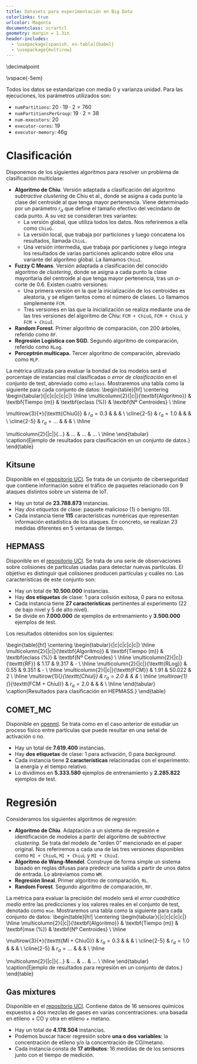 ```yaml
---
title: Datasets para experimentación en Big Data
colorlinks: true
urlcolor: Magenta
documentclass: scrartcl
geometry: margin = 1.3in
header-includes:
  - \usepackage[spanish, es-tabla]{babel}
  - \usepackage{multirow}
---
```


\decimalpoint

\vspace{-5em}

Todos los datos se estandarizan con media 0 y varianza unidad. Para las ejecuciones, los parámetros utilizados son:

- `numPartitions`: $20 \cdot 19 \cdot 2 = 760$
- `numPartitionsPerGroup`: $19\cdot 2 = 38$
- `num-executors`: $20$
- `executor-cores`: $19$
- `executor-memory`: $46$g

# Clasificación

Disponemos de los siguientes algoritmos para resolver un problema de clasificación multiclase:

- **Algoritmo de Chiu**. Versión adaptada a clasificación del algoritmo *subtractive clustering* de Chiu et al., donde se asigna a cada punto la clase del centroide al que tenga mayor pertenencia. Viene determinado por un parámetro $r_a$ que define el tamaño efectivo del vecindario de cada punto. A su vez se consideran tres variantes:
  * La versión global, que utiliza todos los datos. Nos referiremos a ella como `ChiuG`.
  * La versión local, que trabaja por particiones y luego concatena los resultados, llamada `ChiuL`.
  * Una versión intermedia, que trabaja por particiones y luego integra los resultados de varias particiones aplicando sobre ellos una variante del algoritmo global. La llamamos `ChiuI`.
- **Fuzzy C Means**. Versión adaptada a clasificación del conocido algoritmo de *clustering*, donde se asigna a cada punto la clase mayoritaria del centroide al que tenga mayor pertenencia, tras un $\alpha$-corte de $0.6$. Existen cuatro versiones:
  * Una primera versión en la que la inicialización de los centroides es aleatoria, y se eligen tantos como el número de clases. Lo llamamos simplemente `FCM`.
  * Tres versiones en las que la inicialización se realiza mediante una de las tres versiones del algoritmo de Chiu: `FCM + ChiuG`, `FCM + ChiuL` y `FCM + ChiuI`.
- **Random Forest**. Primer algoritmo de comparación, con 200 árboles, referido como `RF`.
- **Regresión Logística con SGD.** Segundo algoritmo de comparación, referido como `RLog`.
- **Perceptrón multicapa.** Tercer algoritmo de comparación, abreviado como `MLP`.

La métrica utilizada para evaluar la bondad de los modelos será el porcentaje de instancias mal clasificadas o *error de clasificación* en el conjunto de test, abreviado como `eclass`. Mostraremos una tabla como la siguiente para cada conjunto de datos:
\begin{table}[h!]
\centering
\begin{tabular}{|c|c|c|c|c|}
\hline
\multicolumn{2}{|c|}{\textbf{Algoritmo}} & \textbf{Tiempo (m)} & \textbf{eclass (\%)} & \textbf{Nº Centroides} \\ \hline

\multirow{3}{*}{\texttt{ChiuG}} & $r_a = 0.3$ & & & \\ \cline{2-5}
                                & $r_a = 1.0$ & & & \\ \cline{2-5}
                                & $r_a = ...$ & & & \\ \hline

\multicolumn{2}{|c|}{...} & ... & ... & ... \\ \hline
\end{tabular}
\caption{Ejemplo de resultados para clasificación en un conjunto de datos.}
\end{table}

## Kitsune

Disponible en el [repositorio UCI](https://archive.ics.uci.edu/ml/datasets/Kitsune+Network+Attack+Dataset#). Se trata de un conjunto de ciberseguridad que contiene información sobre el tráfico de paquetes relacionado con 9 ataques distintos sobre un sistema de IoT.

- Hay un total de **23.788.873** instancias.
- Hay *dos etiquetas* de clase: paquete malicioso (1) o benigno (0).
- Cada instancia tiene **115** características numéricas que representan información estadística de los ataques. En concreto, se realizan 23 medidas diferentes en 5 ventanas de tiempo.

## HEPMASS

Disponible en el [repositorio UCI](https://archive.ics.uci.edu/ml/datasets/HEPMASS). Se trata de una serie de observaciones sobre colisiones de partículas usadas para detectar nuevas partículas. El objetivo es distinguir qué colisiones producen partículas y cuáles no. Las características de este conjunto son:

- Hay un total de **10.500.000** instancias.
- Hay **dos etiquetas** de clase: 1 para colisión exitosa, 0 para no exitosa.
- Cada instancia tiene **27 características** pertinentes al experimento (22 de bajo nivel y 5 de alto nivel).
- Se divide en **7.000.000** de ejemplos de entrenamiento y **3.500.000** ejemplos de test.

Los resultados obtenidos son los siguientes:

\begin{table}[h!]
\centering
\begin{tabular}{|c|c|c|c|c|}
\hline
\multicolumn{2}{|c|}{\textbf{Algoritmo}} & \textbf{Tiempo (m)} & \textbf{eclass (\%)} & \textbf{Nº Centroides} \\ \hline
\multicolumn{2}{|c|}{\texttt{RF}} & 1.17 & 9.317 & - \\ \hline
\multicolumn{2}{|c|}{\texttt{RLog}} & 0.55 & 9.351 & - \\ \hline
\multicolumn{2}{|c|}{\texttt{FCM}} & 1.91 & 50.022 & 2 \\ \hline
\multirow{1}{*}{\texttt{ChiuI}} & $r_a = 2.0$ & & & \\ \hline
\multirow{1}{*}{\texttt{FCM + ChiuI}} & $r_a = 2.0$ & & & \\ \hline
\end{tabular}
\caption{Resultados para clasificación en HEPMASS.}
\end{table}

## COMET_MC

Disponible en [openml](https://www.openml.org/d/5889). Se trata como en el caso anterior de estudiar un proceso físico entre partículas que puede resultar en una señal de activación o no.

- Hay un total de **7.619.400** instancias.
- Hay **dos etiquetas** de clase: 1 para activación, 0 para *background*.
- Cada instancia tiene **2 características** relacionadas con el experimento: la energía y el tiempo relativo.
- Lo dividimos en **5.333.580** ejemplos de entrenamiento y **2.285.822** ejemplos de test.

# Regresión

Consideramos los siguientes algoritmos de regresión:

- **Algoritmo de Chiu**. Adaptación a un sistema de regresión e identificación de modelos a partir del algoritmo de *subtractive clustering*. Se trata del modelo de "orden 0" mencionado en el paper original. Nos referiremos a cada una de las tres versiones disponibles como `MI + ChiuG`, `MI + ChiuL` y `MI + ChiuI`.
- **Algoritmo de Wang-Mendel**. Construye de forma simple un sistema basado en reglas difusas para predecir una salida a partir de unos datos de entrada. Lo abreviamos como `WM`.
- **Regresión lineal**. Primer algoritmo de comparación, `RL`.
- **Random Forest**. Segundo algoritmo de comparación, `RF`.

La métrica para evaluar la precisión del modelo será el *error cuadrático medio* entre las predicciones y los valores reales en el conjunto de test, denotado como `mse`. Mostraremos una tabla como la siguiente para cada conjunto de datos:
\begin{table}[h!]
\centering
\begin{tabular}{|c|c|c|c|c|}
\hline
\multicolumn{2}{|c|}{\textbf{Algoritmo}} & \textbf{Tiempo (m)} & \textbf{mse (\%)} & \textbf{Nº Centroides} \\ \hline

\multirow{3}{*}{\texttt{MI + ChiuG}} & $r_a = 0.3$ & & & \\ \cline{2-5}
                                     & $r_a = 1.0$ & & & \\ \cline{2-5}
                                     & $r_a = ...$ & & & \\ \hline

\multicolumn{2}{|c|}{...} & ... & ... & ... \\ \hline
\end{tabular}
\caption{Ejemplo de resultados para regresión en un conjunto de datos.}
\end{table}

## Gas mixtures

Disponible en el [repositorio UCI](https://archive.ics.uci.edu/ml/datasets/Gas+sensor+array+under+dynamic+gas+mixtures#). Contiene datos de 16 sensores químicos expuestos a dos mezclas de gases en varias concentraciones: una basada en etileno + CO y otra en etileno + metano.

- Hay un total de **4.178.504** instancias.
- Podemos buscar hacer regresión sobre **una o dos variables**: la concentración de etileno y/o la concentración de CO/metano.
- Cada instancia consta de **17 atributos**: 16 medidas de de los sensores junto con el tiempo de medición.
